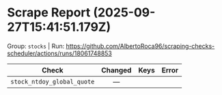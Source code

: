 # Scrape Report (2025-09-27T15:41:51.179Z)

Group: `stocks`  |  Run: https://github.com/AlbertoRoca96/scraping-checks-scheduler/actions/runs/18061748853

| Check | Changed | Keys | Error |
|---|:---:|:--|:--|
| `stock_ntdoy_global_quote` | — |  |  |
